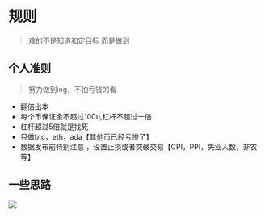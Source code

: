 # 规则
> 难的不是知道和定目标 而是做到

## 个人准则
> 努力做到ing，不怕亏钱的看

- 翻倍出本
- 每个币保证金不超过100u,杠杆不超过十倍
- 杠杆超过5倍就是找死
- 只做btc，eth，ada【其他币已经亏惨了】
- 数据发布前特别注意 ，设置止损或者突破交易【CPI，PPI，失业人数，非农等】


## 一些思路
![](/imgs/web3/log-btc-short-alts.jpg)
